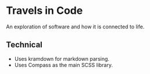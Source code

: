 Travels in Code
===============

An exploration of software and how it is connected to life.

Technical
---------

* Uses kramdown for markdown parsing.
* Uses Compass as the main SCSS library.
